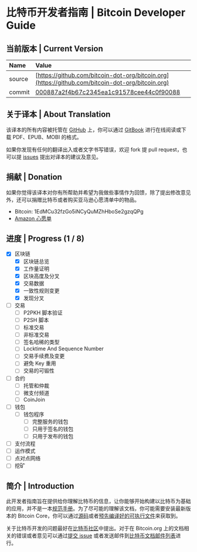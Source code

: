 # 比特币开发者指南 \| Bitcoin Developer Guide

## 当前版本 \| Current Version

| Name | Value |
| :--- | :--- |
| source | [https://github.com/bitcoin-dot-org/bitcoin.org](https://github.com/bitcoin-dot-org/bitcoin.org) |
| commit | [000887a2f4b67c2345ea1c91578cee44c0f90088](https://github.com/bitcoin-dot-org/bitcoin.org/commit/000887a2f4b67c2345ea1c91578cee44c0f90088) |

## 关于译本 \| About Translation

该译本的所有内容被托管在 [GitHub](https://github.com/0dayZh/bitcoin_developer_guide) 上，你可以通过 [GitBook](https://www.gitbook.com/book/0dayzh/bitcoin_developer_guide) 进行在线阅读或下载 PDF、EPUB、MOBI 的格式。

如果你发现有任何的翻译出入或者文字书写错误，欢迎 fork 提 pull request，也可以提 [issues](https://github.com/0dayZh/bitcoin_developer_guide/issues) 提出对译本的建议及意见。

## 捐献 \| Donation

如果你觉得该译本对你有所帮助并希望为我做些事情作为回馈，除了提出修改意见外，还可以捐赠比特币或者购买亚马逊心愿清单中的物品。

* Bitcoin: 1EdMCu32fzGo5iNCyQuMZhHboSe2gzqQPg
* [Amazon 心愿单](http://www.amazon.cn/registry/wishlist/QBFPXWCWVD4N)

## 进度 \| Progress (1 / 8)

* [x] 区块链
    * [x] 区块链总览
    * [x] 工作量证明
    * [x] 区块高度及分叉
    * [x] 交易数据
    * [x] 一致性规则变更
    * [x] 发现分叉
* [ ] 交易
    * [ ] P2PKH 脚本验证
    * [ ] P2SH 脚本
    * [ ] 标准交易
    * [ ] 非标准交易
    * [ ] 签名哈稀的类型
    * [ ] Locktime And Sequence Number
    * [ ] 交易手续费及变更
    * [ ] 避免 Key 重用
    * [ ] 交易的可锻性
* [ ] 合约
    * [ ] 托管和仲裁
    * [ ] 微支付频道
    * [ ] CoinJoin
* [ ] 钱包
    * [ ] 钱包程序
        * [ ] 完整服务的钱包
        * [ ] 只用于签名的钱包
        * [ ] 只用于发布的钱包
* [ ] 支付流程
* [ ] 运作模式
* [ ] 点对点网络
* [ ] 挖矿

## 简介 \| Introduction

此开发者指南旨在提供给你理解比特币的信息，让你能够开始构建以比特币为基础的应用，并不是一本[规范手册](https://bitcoin.org/en/developer-reference#not-a-specification)。为了尽可能的理解该文档，你可能需要安装最新版本的 Bitcoin Core，你可以通过[源码](https://github.com/bitcoin/bitcoin)或者[预先编译好的可执行文件](https://bitcoin.org/en/download)来获取到。

关于比特币开发的问题最好在[比特币社区](https://bitcoin.org/en/development#devcommunities)中提出。对于在 Bitcoin.org 上的文档相关的错误或者意见可以通过[提交 issue](https://github.com/bitcoin-dot-org/bitcoin.org/issues) 或者发送邮件到[比特币文档邮件列表](https://groups.google.com/forum/#!forum/bitcoin-documentation)进行。

